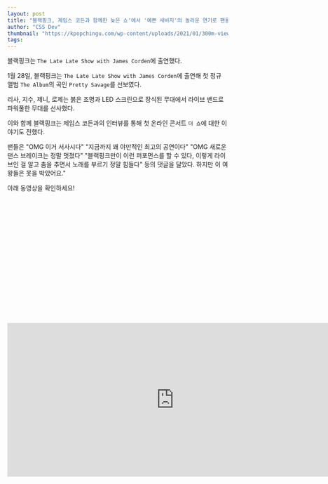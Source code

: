```yaml
---
layout: post
title: "블랙핑크, 제임스 코든과 함께한 늦은 쇼'에서 '예쁜 새비지'의 놀라운 연기로 팬들을 열광시키다"
author: "CSS Dev"
thumbnail: "https://kpopchingu.com/wp-content/uploads/2021/01/300m-views-47-890x512.png"
tags: 
---
```



블랙핑크는 `The Late Late Show with James Corden`에 출연했다.

1월 28일, 블랙핑크는 `The Late Late Show with James Corden`에 출연해 첫 정규 앨범 `The Album`의 곡인 `Pretty Savage`를 선보였다.

리사, 지수, 제니, 로제는 붉은 조명과 LED 스크린으로 장식된 무대에서 라이브 밴드로 파워풀한 무대를 선사했다.

이와 함께 블랙핑크는 제임스 코든과의 인터뷰를 통해 첫 온라인 콘서트 `더 쇼`에 대한 이야기도 전했다.

팬들은 "OMG 이거 서사시다" "지금까지 꽤 야만적인 최고의 공연이다" "OMG 새로운 댄스 브레이크는 정말 멋졌다" "블랙핑크만이 이런 퍼포먼스를 할 수 있다, 이렇게 라이브인 걸 알고 춤을 추면서 노래를 부르기 정말 힘들다" 등의 댓글을 달았다. 하지만 이 여왕들은 못을 박았어요."

아래 동영상을 확인하세요!


<div class="video_wrapper" style="padding-top: 56.25%;">
    <iframe width="760" height="350" frameborder="0" allow="accelerometer; autoplay; clipboard-write; encrypted-media; gyroscope; picture-in-picture" allowfullscreen="" class="lazyload" src="https://www.youtube.com/embed/QSaW4KB5IQk"></iframe>
</div>
